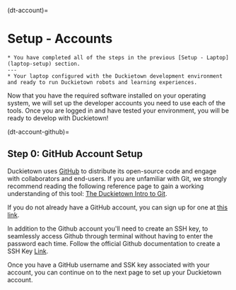 (dt-account)=
# Setup - Accounts

```{needget}
* You have completed all of the steps in the previous [Setup - Laptop](laptop-setup) section.
---
* Your laptop configured with the Duckietown development environment and ready to run Duckietown robots and learning experiences.
```

Now that you have the required software installed on your operating system, we will set up the developer accounts 
you need to use each of the tools.  Once you are logged in and have tested your environment, you will be ready to 
develop with Duckietown!

(dt-account-github)=
## Step 0: GitHub Account Setup

Duckietown uses [GitHub](https://github.com/duckietown) to distribute its open-source code and engage with
collaborators and end-users.  If you are unfamiliar with Git, we strongly recommend reading the following reference page to gain a 
working understanding of this tool: [The Duckietown Intro to Git](version_control_with_git).

If you do not already have a GitHub account, you can sign up for one at [this link](https://github.com/join).

In addition to the Github account you'll need to create an SSH key, to seamlessly access Github through terminal without having to enter the password each time. Follow the official Github documentation to create a SSH Key [Link](https://docs.github.com/en/authentication/connecting-to-github-with-ssh/generating-a-new-ssh-key-and-adding-it-to-the-ssh-agent).  

Once you have a GitHub username and SSK key associated with your account, you can continue on to the next page to set up your Duckietown account.
